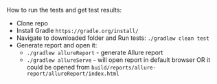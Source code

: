 How to run the tests and get test results:
* Clone repo
* Install Gradle `https://gradle.org/install/` 
* Navigate to downloaded folder and Run tests: `./gradlew clean test`
* Generate report and open it:
    * `./gradlew allureReport` - generate Allure report
    * `./gradlew allureServe` - will open report in default browser OR it could be opened from `build/reports/allure-report/allureReport/index.html`